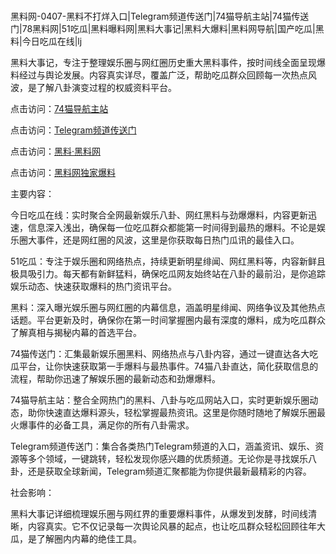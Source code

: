 #
黑料网-0407-黑料不打烊入口|Telegram频道传送门|74猫导航主站|74猫传送门|78黑料网|51吃瓜|黑料曝料网|黑料大事记|黑料大爆料|黑料网导航|国产吃瓜|黑料|今日吃瓜在线|lj

黑料大事记，专注于整理娱乐圈与网红圈历史重大黑料事件，按时间线全面呈现爆料经过与舆论发展。内容真实详尽，覆盖广泛，帮助吃瓜群众回顾每一次热点风波，是了解八卦演变过程的权威资料平台。


点击访问：<a href="https://74mao.com/">74猫导航主站</a>

点击访问：<a href="https://74mao.com/">Telegram频道传送门</a>

点击访问：<a href="https://tyer.pages.dev/">黑料·黑料网</a>

点击访问：<a href="https://sdfsh.pages.dev/">黑料网独家爆料</a>


主要内容：

今日吃瓜在线：实时聚合全网最新娱乐八卦、网红黑料与劲爆爆料，内容更新迅速，信息深入浅出，确保每一位吃瓜群众都能第一时间得到最热的爆料。不论是娱乐圈大事件，还是网红圈的风波，这里是你获取每日热门瓜讯的最佳入口。

51吃瓜：专注于娱乐圈和网络热点，持续更新明星绯闻、网红黑料等，内容新鲜且极具吸引力。每天都有新鲜猛料，确保吃瓜网友始终站在八卦的最前沿，是你追踪娱乐动态、快速获取爆料的热门资讯平台。

黑料：深入曝光娱乐圈与网红圈的内幕信息，涵盖明星绯闻、网络争议及其他热点话题。平台更新及时，确保你在第一时间掌握圈内最有深度的爆料，成为吃瓜群众了解真相与揭秘内幕的首选平台。

74猫传送门：汇集最新娱乐圈黑料、网络热点与八卦内容，通过一键直达各大吃瓜平台，让你快速获取第一手爆料与最热事件。74猫八卦直达，简化获取信息的流程，帮助你迅速了解娱乐圈的最新动态和劲爆爆料。

74猫导航主站：整合全网热门的黑料、八卦与吃瓜网站入口，实时更新娱乐圈动态，助你快速直达爆料源头，轻松掌握最热资讯。这里是你随时随地了解娱乐圈最火爆事件的必备工具，满足你的所有八卦需求。

Telegram频道传送门：集合各类热门Telegram频道的入口，涵盖资讯、娱乐、资源等多个领域，一键跳转，轻松发现你感兴趣的优质频道。无论你是寻找娱乐八卦，还是获取全球新闻，Telegram频道汇聚都能为你提供最新最精彩的内容。

社会影响：

黑料大事记详细梳理娱乐圈与网红界的重要爆料事件，从爆发到发酵，时间线清晰，内容真实。它不仅记录每一次舆论风暴的起点，也让吃瓜群众轻松回顾往年大瓜，是了解圈内内幕的绝佳工具。

<span style="display:none;">[Canonical link](https://github.com/biesiha753/4603 ）</span>
